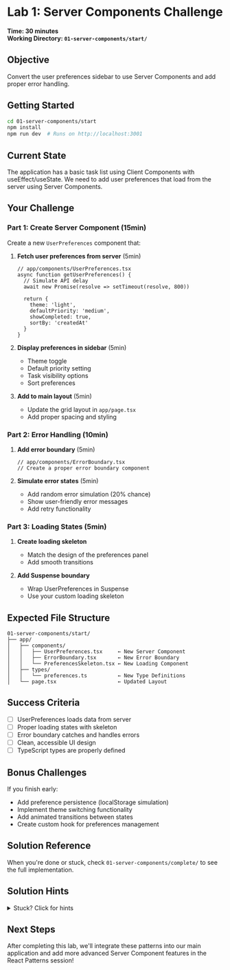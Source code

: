 # Lab 1: Server Components Challenge
**Time: 30 minutes**  
**Working Directory: `01-server-components/start/`**

## Objective
Convert the user preferences sidebar to use Server Components and add proper error handling.

## Getting Started
```bash
cd 01-server-components/start
npm install
npm run dev  # Runs on http://localhost:3001
```

## Current State
The application has a basic task list using Client Components with useEffect/useState. We need to add user preferences that load from the server using Server Components.

## Your Challenge

### Part 1: Create Server Component (15min)
Create a new `UserPreferences` component that:

1. **Fetch user preferences from server** (5min)
   ```tsx
   // app/components/UserPreferences.tsx
   async function getUserPreferences() {
     // Simulate API delay
     await new Promise(resolve => setTimeout(resolve, 800))
     
     return {
       theme: 'light',
       defaultPriority: 'medium',
       showCompleted: true,
       sortBy: 'createdAt'
     }
   }
   ```

2. **Display preferences in sidebar** (5min)
   - Theme toggle
   - Default priority setting
   - Task visibility options
   - Sort preferences

3. **Add to main layout** (5min)
   - Update the grid layout in `app/page.tsx`
   - Add proper spacing and styling

### Part 2: Error Handling (10min)
1. **Add error boundary** (5min)
   ```tsx
   // app/components/ErrorBoundary.tsx
   // Create a proper error boundary component
   ```

2. **Simulate error states** (5min)
   - Add random error simulation (20% chance)
   - Show user-friendly error messages
   - Add retry functionality

### Part 3: Loading States (5min)
1. **Create loading skeleton**
   - Match the design of the preferences panel
   - Add smooth transitions

2. **Add Suspense boundary**
   - Wrap UserPreferences in Suspense
   - Use your custom loading skeleton

## Expected File Structure
```
01-server-components/start/
├── app/
│   ├── components/
│   │   ├── UserPreferences.tsx     ← New Server Component
│   │   ├── ErrorBoundary.tsx       ← New Error Boundary
│   │   └── PreferencesSkeleton.tsx ← New Loading Component
│   ├── types/
│   │   └── preferences.ts          ← New Type Definitions
│   └── page.tsx                    ← Updated Layout
```

## Success Criteria
- [ ] UserPreferences loads data from server
- [ ] Proper loading states with skeleton
- [ ] Error boundary catches and handles errors
- [ ] Clean, accessible UI design
- [ ] TypeScript types are properly defined

## Bonus Challenges
If you finish early:
- Add preference persistence (localStorage simulation)
- Implement theme switching functionality
- Add animated transitions between states
- Create custom hook for preferences management

## Solution Reference
When you're done or stuck, check `01-server-components/complete/` to see the full implementation.

## Solution Hints
<details>
<summary>Stuck? Click for hints</summary>

**Hint 1**: Server Components run on the server, so you can use async/await directly in the component function.

**Hint 2**: Error boundaries need to be Client Components (`'use client'`) because they use lifecycle methods.

**Hint 3**: Use the same styling patterns as existing components for consistency.

**Hint 4**: Remember to handle the loading state in your main page component with Suspense.

</details>

## Next Steps
After completing this lab, we'll integrate these patterns into our main application and add more advanced Server Component features in the React Patterns session!